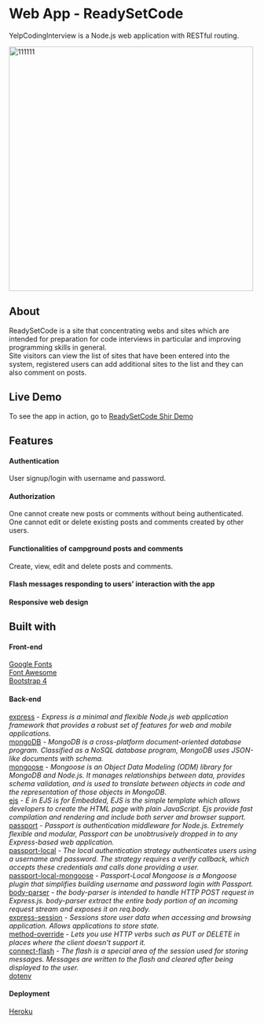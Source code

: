 # Web App - ReadySetCode 
YelpCodingInterview is a Node.js web application with RESTful routing.  
  
<img width="497" alt="111111" src="https://user-images.githubusercontent.com/46241467/86486926-601bc280-bd65-11ea-9e07-a40f48e5773c.png">  

## About  
ReadySetCode is a site that concentrating webs and sites which are intended for preparation for code interviews in particular and improving programming skills in general.  
Site visitors can view the list of sites that have been entered into the system,
registered users can add additional sites to the list and they can also comment on posts.  

## Live Demo
 To see the app in action, go to [ReadySetCode Shir Demo](https://ready-set-code.herokuapp.com/)

## Features

#### Authentication
User signup/login with username and password.

#### Authorization
One cannot create new posts or comments without being authenticated.
One cannot edit or delete existing posts and comments created by other users.

#### Functionalities of campground posts and comments
Create, view, edit and delete posts and comments.

#### Flash messages responding to users’ interaction with the app

#### Responsive web design

## Built with
#### Front-end
[Google Fonts](https://fonts.google.com/)  
[Font Awesome](https://fontawesome.com/)  
[Bootstrap 4](https://getbootstrap.com/docs/4.1/getting-started/introduction/)  

#### Back-end
[express](https://expressjs.com/) - *Express is a minimal and flexible Node.js web application framework that provides a robust set of features for web and mobile applications.*  
[mongoDB](https://www.mongodb.com/) - *MongoDB is a cross-platform document-oriented database program. Classified as a NoSQL database program, MongoDB uses JSON-like documents with schema.*  
[mongoose](https://mongoosejs.com/) - *Mongoose is an Object Data Modeling (ODM) library for MongoDB and Node.js. It manages relationships between data, provides schema validation, and is used to translate between objects in code and the representation of those objects in MongoDB.*  
[ejs](https://ejs.co/) - *E in EJS is for Embedded, EJS is the simple template which allows developers to create the HTML page with plain JavaScript. Ejs provide fast compilation and rendering and include both server and browser support.*  
[passport](http://www.passportjs.org/) - *Passport is authentication middleware for Node.js. Extremely flexible and modular, Passport can be unobtrusively dropped in to any Express-based web application.*  
[passport-local](https://www.npmjs.com/package/passport-local) - *The local authentication strategy authenticates users using a username and password. The strategy requires a verify callback, which accepts these credentials and calls done providing a user.*    
[passport-local-mongoose](https://www.npmjs.com/package/passport-local-mongoose) - *Passport-Local Mongoose is a Mongoose plugin that simplifies building username and password login with Passport.*  
[body-parser](https://www.npmjs.com/package/body-parser) - *the body-parser is intended to handle HTTP POST request in Express.js. body-parser extract the entire body portion of an incoming request stream and exposes it on req.body.*   
[express-session](https://www.npmjs.com/package/express-session) - *Sessions store user data when accessing and browsing application. Allows applications to store state.*    
[method-override](https://www.npmjs.com/package/method-override) - *Lets you use HTTP verbs such as PUT or DELETE in places where the client doesn't support it.*  
[connect-flash](https://www.npmjs.com/package/connect-flash) - *The flash is a special area of the session used for storing messages. Messages are written to the flash and cleared after being displayed to the user.*  
[dotenv]()


#### Deployment
[Heroku](https://id.heroku.com/login)
